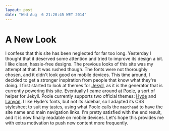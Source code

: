 ```yaml
---
layout: post
date: "Wed Aug  6 21:20:45 WET 2014"
---
```


# A New Look

I confess that this site has been neglected for far too long. Yesterday I
thought that it deserved some attention and tried to improve its design a bit. I
like clean, hassle-free designs. The previous looks of this site was my attempt
at that. It was rushed though. The fonts were not thoroughly chosen, and it
didn't look good on mobile devices. This time around, I decided to get a
stronger inspiration from people that know what they're doing. I first started
to look at themes for [Jekyll][jekyll], as it is the generator that is currently
powering this site. Eventually I came around at [Poole][poole], a sort of helper
for Jekyll. Poole currently supports two official themes: [Hyde][hyde] and
[Lanyon][lanyon]. I like Hyde's fonts, but not its sidebar, so I adapted its CSS
stylesheet to suit my tastes, using what Poole calls the `masthead` to have the
site name and main navigation links. I'm pretty satisfied with the end result,
and it is now finally readable on mobile devices. Let's hope this provides me
with extra motivation to push new content more frequently.

[jekyll]: http://jekyllrb.com/
[poole]: http://getpoole.com/
[hyde]: http://hyde.getpoole.com/
[lanyon]: http://lanyon.getpoole.com/
